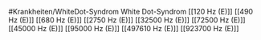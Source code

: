 #Krankheiten/WhiteDot-Syndrom
White Dot-Syndrom
[[120 Hz (E)]]
[[490 Hz (E)]]
[[680 Hz (E)]]
[[2750 Hz (E)]]
[[32500 Hz (E)]]
[[72500 Hz (E)]]
[[45000 Hz (E)]]
[[95000 Hz (E)]]
[[497610 Hz (E)]]
[[923700 Hz (E)]]
